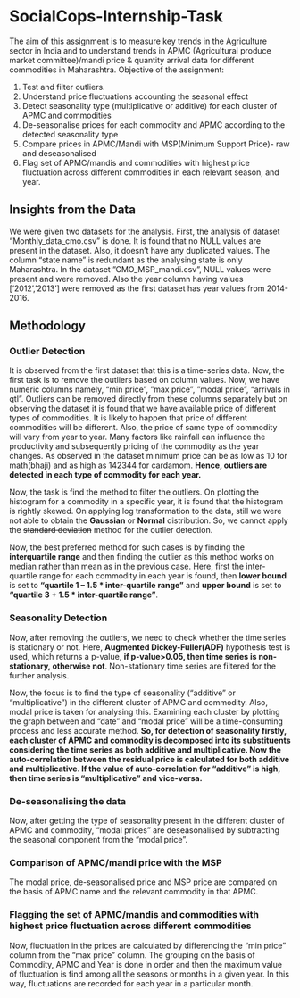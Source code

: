# SocialCops-Internship-Task
The aim of this assignment is to measure key trends in the Agriculture sector in India and to understand trends in APMC (Agricultural produce market committee)/mandi price & quantity arrival data for different commodities in Maharashtra.
Objective of the assignment:
1.	Test and filter outliers.
2.	Understand price fluctuations accounting the seasonal effect
1.	Detect seasonality type (multiplicative or additive) for each cluster of APMC and commodities
2.	De-seasonalise prices for each commodity and APMC according to the detected seasonality type
3.	Compare prices in APMC/Mandi with MSP(Minimum Support Price)- raw and deseasonalised
4.	Flag set of APMC/mandis and commodities with highest price fluctuation across different commodities in each relevant season, and year.

## Insights from the Data
We were given two datasets for the analysis. First, the analysis of dataset “Monthly_data_cmo.csv” is done. It is found that no NULL values are present in the dataset. Also, it doesn’t have any duplicated values. The column “state name” is redundant as the analysing state is only Maharashtra. 
In the dataset  ”CMO_MSP_mandi.csv”, NULL values were present and were removed. Also the year column having values [‘2012’,’2013’] were removed as the first dataset has year values from 2014-2016.
## Methodology
### Outlier Detection
It is observed from the first dataset that this is a time-series data. Now, the first task is to remove the outliers based on column values. Now, we have numeric columns namely, “min price”, ”max price”, ”modal price”, “arrivals in qtl”.
Outliers can be removed directly from these columns separately but on observing the dataset it is found that we have available price of different types of commodities. It is likely to happen that price of different commodities will be different. Also, the price of same type of commodity will vary from year to year. Many factors like rainfall can influence the productivity and subsequently pricing of the commodity as the year changes. As observed in the dataset minimum price can be as low as 10 for math(bhaji) and as high as 142344 for cardamom.
**Hence, outliers are detected in each type of commodity for each year.**

Now, the task is find the method to filter the outliers. On plotting the histogram for a commodity in a specific year, it is found that the histogram is rightly skewed. On applying log transformation to the data, still we were not able to obtain the **Gaussian** or **Normal** distribution. So, we cannot apply the ~~standard deviation~~ method for the outlier detection.

  
Now, the best preferred method for such cases is by finding the **interquartile range** and then finding the outlier as this method works on median rather than mean as in the previous case. Here, first the inter-quartile range for each commodity in each year is found, then **lower bound** is set to **“quartile 1 – 1.5 * inter-quartile range”** and **upper bound** is set to **“quartile 3 + 1.5 * inter-quartile range”**.
 
### Seasonality Detection
Now, after removing the outliers, we need to check whether the time series is stationary or not. Here, **Augmented Dickey-Fuller(ADF)** hypothesis test is used, which returns a p-value, **if p-value>0.05, then time series is non-stationary, otherwise not**. Non-stationary time series are filtered for the further analysis.
  

Now, the focus is to find the type of seasonality (“additive” or “multiplicative”) in the different cluster of APMC and commodity. Also, modal price is taken for analysing this. Examining each cluster by plotting the graph between and “date” and “modal price” will be a time-consuming process and less accurate method. **So, for detection of seasonality firstly, each cluster of APMC and commodity is decomposed into its substituents considering the time series as both additive and multiplicative. Now the auto-correlation between the residual price is calculated for both additive and multiplicative. If the value of auto-correlation for “additive” is high, then time series is “multiplicative” and vice-versa.**

### De-seasonalising the data
Now, after getting the type of seasonality present in the different cluster of APMC and commodity, “modal prices” are deseasonalised by subtracting the seasonal component from the “modal price”.
  
### Comparison of APMC/mandi price with the MSP
The modal price, de-seasonalised price and MSP price are compared on the basis of APMC name and the relevant commodity in that APMC.

 

 
### Flagging the set of APMC/mandis and commodities with highest price fluctuation across different commodities
Now, fluctuation in the prices are calculated by differencing the “min price” column from the “max price” column. The grouping on the basis of Commodity, APMC and Year is done in order and then the maximum value of fluctuation is find among all the seasons or months in a given year. In this way, fluctuations are recorded for each year in a particular month.


